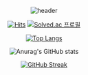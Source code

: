 <div align=center>

  ![header](https://capsule-render.vercel.app/api?type=waving&height=250&color=gradient&text=찬우박's%20GitHub&fontAlign=50&fontAlignY=41&descAlign=50)

  [![Hits](https://hits.seeyoufarm.com/api/count/incr/badge.svg?url=https%3A%2F%2Fgithub.com%2Fcoldhailstone&count_bg=%2379C83D&title_bg=%23555555&icon=&icon_color=%23E7E7E7&title=hits&edge_flat=false)](https://hits.seeyoufarm.com) [![Solved.ac 프로필](http://mazassumnida.wtf/api/v3/generate_badge?boj=cksn1993)](https://solved.ac/cksn1993)

  [![Top Langs](https://github-readme-stats.vercel.app/api/top-langs/?username=coldhailstone&layout=compact&theme=dracula)](https://github.com/metleeha)

  ![Anurag's GitHub stats](https://github-readme-stats.vercel.app/api?username=coldhailstone&show_icons=true&theme=dracula)

  [![GitHub Streak](https://streak-stats.demolab.com?user=coldhailstone&theme=monokai&border_radius=4&locale=ko&card_width=600)](https://git.io/streak-stats)
  
</div>

